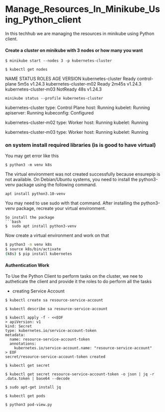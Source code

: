 # Manage_Resources_In_Minikube_Using_Python_client
In this techhub we are managing the resources in minikube using Python client.


#### Create a cluster on minikube with 3 nodes or how many you want

```
$ minikube start --nodes 3 -p kubernetes-cluster
```
```
$ kubectl get nodes
```
NAME                     STATUS     ROLES           AGE     VERSION
kubernetes-cluster       Ready      control-plane   5m5s    v1.24.3
kubernetes-cluster-m02   Ready      <none>          2m45s   v1.24.3
kubernetes-cluster-m03   NotReady   <none>          48s     v1.24.3

```
minikube status --profile kubernetes-cluster
```
kubernetes-cluster
type: Control Plane
host: Running
kubelet: Running
apiserver: Running
kubeconfig: Configured

kubernetes-cluster-m02
type: Worker
host: Running
kubelet: Running

kubernetes-cluster-m03
type: Worker
host: Running
kubelet: Running


### on system install required libraries (is is good to have virtual)
You may get error like this
```
$ python3 -m venv k8s
```
The virtual environment was not created successfully because ensurepip is not
available.  On Debian/Ubuntu systems, you need to install the python3-venv
package using the following command.

    apt install python3.10-venv

You may need to use sudo with that command.  After installing the python3-venv
package, recreate your virtual environment.
```
So install the package 
```bash 
$  sudo apt install python3-venv
```
Now create a virtual environment and work on that
```bash
$ python3 -m venv k8s
$ source k8s/bin/activate
(k8s) $ pip install kubernetes
```

#### Authentication Work

To Use the Python Client to perform tasks on the cluster, we nee to autheticate the client and provide it the roles to do perform all the tasks

* creating Service Account

```
$ kubectl create sa resource-service-account
```

```
$ kubectl describe sa resource-service-account
```
    
```    
$ kubectl apply -f - <<EOF
> apiVersion: v1
kind: Secret
type: kubernetes.io/service-account-token
metadata:
  name: resource-service-account-token
  annotations:
    kubernetes.io/service-account.name: "resource-service-account"
> EOF
secret/resource-service-account-token created
```
```
$ kubectl get secret
```

```
$ kubectl get secret resource-service-account-token -o json | jq -r .data.token | base64 --decode
 ```
 
 ```
 $ sudo apt-get install jq
 ```
    
    
```
$ kubectl get pods
```

```
$ python3 pod-view.py
```

